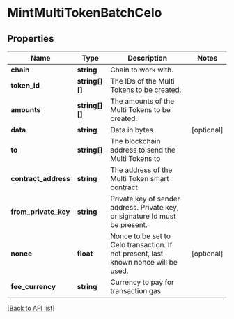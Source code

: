 # MintMultiTokenBatchCelo

## Properties

Name | Type | Description | Notes
------------ | ------------- | ------------- | -------------
**chain** | **string** | Chain to work with. |
**token_id** | **string[][]** | The IDs of the Multi Tokens to be created. |
**amounts** | **string[][]** | The amounts of the Multi Tokens to be created. |
**data** | **string** | Data in bytes | [optional]
**to** | **string[]** | The blockchain address to send the Multi Tokens to |
**contract_address** | **string** | The address of the Multi Token smart contract |
**from_private_key** | **string** | Private key of sender address. Private key, or signature Id must be present. |
**nonce** | **float** | Nonce to be set to Celo transaction. If not present, last known nonce will be used. | [optional]
**fee_currency** | **string** | Currency to pay for transaction gas |

[[Back to API list]](../../README.md#api-endpoints)
